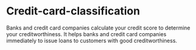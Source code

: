 # Credit-card-classification
Banks and credit card companies calculate your credit score to determine your creditworthiness. It helps banks and credit card companies immediately to issue loans to customers with good creditworthiness. 
